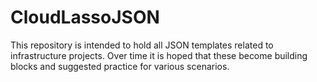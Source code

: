 # CloudLassoJSON
This repository is intended to hold all JSON templates related to infrastructure projects.  Over time it is hoped that these become building blocks and suggested practice for various scenarios.
